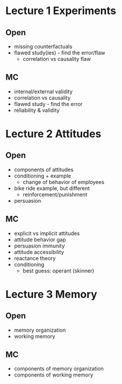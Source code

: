 # Lecture 1 Experiments
## Open
- missing counterfactuals
- flawed study(ies) - find the error/flaw
	- correlation vs causality flaw

## MC
- internal/external validity
- correlation vs causality
- flawed study - find the error
- reliability & validity

# Lecture 2 Attitudes
## Open
- components of attitudes
- conditioning + example
	- change of behavior of employees
- bike ride example, but different
	- reinforcement/punishment
- persuasion
## MC
- explicit vs implicit attitudes
- attitude behavior gap
- persuasion immunity
- attitude accessibility
- reactance theory
- conditioning
	- best guess: operant (skinner)

# Lecture 3 Memory
## Open
- memory organization
- working memory

## MC 
- components of memory organization
- components of working memory
